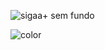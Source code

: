 <!-- _coverpage.md -->


<!-- background image -->

![sigaa+ sem fundo](https://user-images.githubusercontent.com/86726332/156611112-3d4fc3e5-8d94-44ee-80b4-cf5bfe2f4172.png)

<!-- background color -->

![color](#006633)